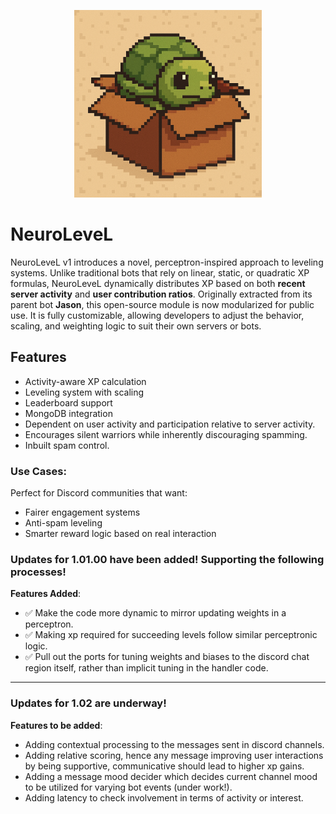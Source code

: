 <p align="center">
  <img src="./NeuroLeveL/assets/Logo.png" width="300" alt="NeuroLeveL Logo" />
</p>

# NeuroLeveL
NeuroLeveL v1 introduces a novel, perceptron-inspired approach to leveling systems. Unlike traditional bots that rely on linear, static, or quadratic XP formulas, NeuroLeveL dynamically distributes XP based on both **recent server activity** and **user contribution ratios**.
Originally extracted from its parent bot **Jason**, this open-source module is now modularized for public use. It is fully customizable, allowing developers to adjust the behavior, scaling, and weighting logic to suit their own servers or bots.

## Features
- Activity-aware XP calculation
- Leveling system with scaling
- Leaderboard support
- MongoDB integration
- Dependent on user activity and participation relative to server activity.
- Encourages silent warriors while inherently discouraging spamming.
- Inbuilt spam control.

### Use Cases:
Perfect for Discord communities that want:
- Fairer engagement systems
- Anti-spam leveling
- Smarter reward logic based on real interaction

### Updates for 1.01.00 have been added! Supporting the following processes!
__Features Added__:
- ✅ Make the code more dynamic to mirror updating weights in a perceptron.
- ✅ Making xp required for succeeding levels follow similar perceptronic logic.
- ✅ Pull out the ports for tuning weights and biases to the discord chat region itself, rather than implicit tuning in the handler code.
---

### Updates for 1.02 are underway!
__Features to be added__:
- Adding contextual processing to the messages sent in discord channels.
- Adding relative scoring, hence any message improving user interactions by being supportive, communicative should lead to higher xp gains.
- Adding a message mood decider which decides current channel mood to be utilized for varying bot events (under work!).
- Adding latency to check involvement in terms of activity or interest.
